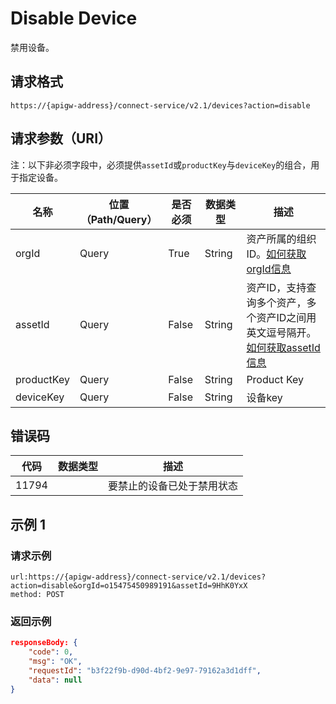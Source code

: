 # Disable Device

禁用设备。

## 请求格式

```
https://{apigw-address}/connect-service/v2.1/devices?action=disable
```

## 请求参数（URI）

注：以下非必须字段中，必须提供`assetId`或`productKey`与`deviceKey`的组合，用于指定设备。

| 名称          | 位置（Path/Query） | 是否必须 | 数据类型 | 描述      |
|---------------|------------------|----------|-----------|--------------|
| orgId         | Query            | True     | String    | 资产所属的组织ID。[如何获取orgId信息](/docs/api/zh_CN/latest/api_faqs#orgid-orgid)                |
| assetId  | Query          | False      | String        | 资产ID，支持查询多个资产，多个资产ID之间用英文逗号隔开。[如何获取assetId信息](/docs/api/zh_CN/latest/api_faqs.html#assetid-assetid) |
| productKey | Query         | False      | String         | Product Key      |
| deviceKey | Query         | False     | String          | 设备key          |
    


## 错误码

| 代码| 数据类型 | 描述         |
|-------------|-----------------------------------|-----------------------------|
| 11794 |                | 要禁止的设备已处于禁用状态                |


## 示例 1

### 请求示例

```
url:https://{apigw-address}/connect-service/v2.1/devices?action=disable&orgId=o15475450989191&assetId=9HhK0YxX
method: POST
```

### 返回示例

```json
responseBody: {
	"code": 0,
	"msg": "OK",
	"requestId": "b3f22f9b-d90d-4bf2-9e97-79162a3d1dff",
	"data": null
}
```

